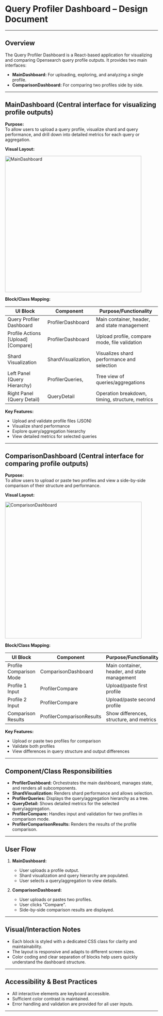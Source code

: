 # Query Profiler Dashboard – Design Document

---

## Overview

The Query Profiler Dashboard is a React-based application for visualizing and comparing Opensearch query profile outputs. It provides two main interfaces:
- **MainDashboard:** For uploading, exploring, and analyzing a single profile.
- **ComparisonDashboard:** For comparing two profiles side by side.

---

## MainDashboard (Central interface for visualizing profile outputs)

**Purpose:**  
To allow users to upload a query profile, visualize shard and query performance, and drill down into detailed metrics for each query or aggregation.

**Visual Layout:**

<img width="449" alt="MainDashboard" src="https://github.com/user-attachments/assets/099c6645-ae96-4d23-adea-9bb7a7123043" />

**Block/Class Mapping:**

| UI Block                        | Component            | Purpose/Functionality                                      |
|----------------------------------|-----------------------------|------------------------------------------------------------|
| Query Profiler Dashboard         | ProfilerDashboard           | Main container, header, and state management               |
| Profile Actions [Upload][Compare]| ProfilerDashboard            | Upload profile, compare mode, file validation              |
| Shard Visualization              | ShardVisualization,  | Visualizes shard performance and selection      |
| Left Panel (Query Hierarchy)     | ProfilerQueries, | Tree view of queries/aggregations             |
| Right Panel (Query Detail)       | QueryDetail | Operation breakdown, timing, structure, metrics   |

**Key Features:**
- Upload and validate profile files (JSON)
- Visualize shard performance
- Explore query/aggregation hierarchy
- View detailed metrics for selected queries

---

## ComparisonDashboard (Central interface for comparing profile outputs)

**Purpose:**  
To allow users to upload or paste two profiles and view a side-by-side comparison of their structure and performance.

**Visual Layout:**

<img width="450" alt="ComparisonDashboard" src="https://github.com/user-attachments/assets/04f74379-b618-4668-9cd6-11e5e5250e16" />

**Block/Class Mapping:**

| UI Block                | Component                | Purpose/Functionality                                 |
|-------------------------|--------------------------------|-------------------------------------------------------|
| Profile Comparison Mode | ComparisonDashboard            | Main container, header, and state management          |
| Profile 1 Input         | ProfilerCompare | Upload/paste first profile                            |
| Profile 2 Input         | ProfilerCompare | Upload/paste second profile                           |
| Comparison Results      | ProfilerComparisonResults | Show differences, structure, and metrics |

**Key Features:**
- Upload or paste two profiles for comparison
- Validate both profiles
- View differences in query structure and output differences

---

## Component/Class Responsibilities

- **ProfilerDashboard:** Orchestrates the main dashboard, manages state, and renders all subcomponents.
- **ShardVisualization:** Renders shard performance and allows selection.
- **ProfilerQueries:** Displays the query/aggregation hierarchy as a tree.
- **QueryDetail:** Shows detailed metrics for the selected query/aggregation.
- **ProfilerCompare:** Handles input and validation for two profiles in comparison mode.
- **ProfilerComparisonResults:** Renders the results of the profile comparison.

---

## User Flow

1. **MainDashboard:**
   - User uploads a profile output.
   - Shard visualization and query hierarchy are populated.
   - User selects a query/aggregation to view details.

2. **ComparisonDashboard:**
   - User uploads or pastes two profiles.
   - User clicks "Compare".
   - Side-by-side comparison results are displayed.

---

## Visual/Interaction Notes

- Each block is styled with a dedicated CSS class for clarity and maintainability.
- The layout is responsive and adapts to different screen sizes.
- Color coding and clear separation of blocks help users quickly understand the dashboard structure.

---

## Accessibility & Best Practices

- All interactive elements are keyboard accessible.
- Sufficient color contrast is maintained.
- Error handling and validation are provided for all user inputs.

---

